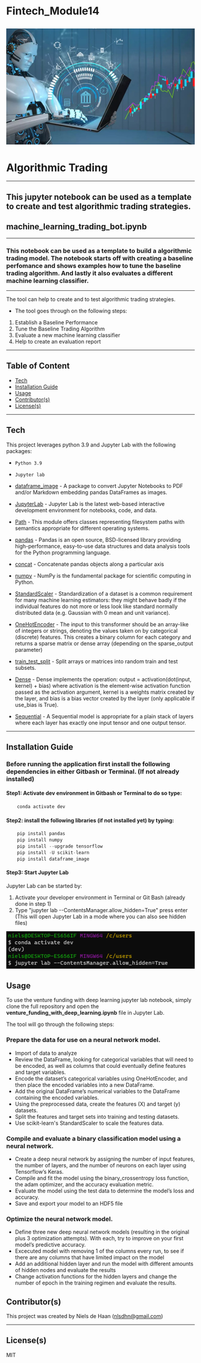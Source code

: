 # Fintech_Module14

![algo_trading.jpg](https://github.com/nielsdehaan1977/Fintech_Module14/blob/main/Images/algo_trading.jpg)
---
# Algorithmic Trading 
---
## This jupyter notebook can be used as a template to create and test algorithmic trading strategies. 

## machine_learning_trading_bot.ipynb
---
### This notebook can be used as a template to build a algorithmic trading model. The notebook starts off with creating a baseline perfomance and shows examples how to tune the baseline trading algorithm. And lastly it also evaluates a different machine learning classifier. 
---
The tool can help to create and to test algorithmic trading strategies.
* The tool goes through on the following steps: 
1. Establish a Baseline Performance
2. Tune the Baseline Trading Algorithm
3. Evaluate a new machine learning classifier
4. Help to create an evaluation report
---
## Table of Content

- [Tech](#technologies)
- [Installation Guide](#installation-guide)
- [Usage](#usage)
- [Contributor(s)](#contributor(s))
- [License(s)](#license(s))

---
## Tech

This project leverages python 3.9 and Jupyter Lab with the following packages:

* `Python 3.9`
* `Jupyter lab`

* [dataframe_image](https://pypi.org/project/dataframe-image/) - A package to convert Jupyter Notebooks to PDF and/or Markdown embedding pandas DataFrames as images.

* [JupyterLab](https://jupyter.org/) - Jupyter Lab is the latest web-based interactive development environment for notebooks, code, and data.

* [Path](https://docs.python.org/3/library/pathlib.html) - This module offers classes representing filesystem paths with semantics appropriate for different operating systems.

* [pandas](https://pandas.pydata.org/pandas-docs/stable/index.html) - Pandas is an open source, BSD-licensed library providing high-performance, easy-to-use data structures and data analysis tools for the Python programming language.

* [concat](https://pandas.pydata.org/docs/reference/api/pandas.concat.html) - Concatenate pandas objects along a particular axis

* [numpy](https://numpy.org/doc/stable/index.html) - NumPy is the fundamental package for scientific computing in Python.

* [StandardScaler](https://scikit-learn.org/stable/modules/generated/sklearn.preprocessing.StandardScaler.html) - Standardization of a dataset is a common requirement for many machine learning estimators: they might behave badly if the individual features do not more or less look like standard normally distributed data (e.g. Gaussian with 0 mean and unit variance).

* [OneHotEncoder](https://scikit-learn.org/stable/modules/generated/sklearn.preprocessing.OneHotEncoder.html) - The input to this transformer should be an array-like of integers or strings, denoting the values taken on by categorical (discrete) features. This creates a binary column for each category and returns a sparse matrix or dense array (depending on the sparse_output parameter)

* [train_test_split](https://scikit-learn.org/stable/modules/generated/sklearn.model_selection.train_test_split.html) - Split arrays or matrices into random train and test subsets.

* [Dense](https://www.tensorflow.org/api_docs/python/tf/keras/layers/Dense) - Dense implements the operation: output = activation(dot(input, kernel) + bias) where activation is the element-wise activation function passed as the activation argument, kernel is a weights matrix created by the layer, and bias is a bias vector created by the layer (only applicable if use_bias is True).

* [Sequential](https://www.tensorflow.org/guide/keras/sequential_model) - A Sequential model is appropriate for a plain stack of layers where each layer has exactly one input tensor and one output tensor.

---

## Installation Guide

### Before running the application first install the following dependencies in either Gitbash or Terminal. (If not already installed)

#### Step1: Activate dev environment in Gitbash or Terminal to do so type:
```python
    conda activate dev
```
#### Step2: install the following libraries (if not installed yet) by typing:
```python
    pip install pandas
    pip install numpy
    pip install --upgrade tensorflow
    pip install -U scikit-learn
    pip install dataframe_image
 ```
#### Step3: Start Jupyter Lab
Jupyter Lab can be started by:
1. Activate your developer environment in Terminal or Git Bash (already done in step 1)
2. Type "jupyter lab --ContentsManager.allow_hidden=True" press enter (This will open Jupyter Lab in a mode where you can also see hidden files)

![JupyterLab](https://github.com/nielsdehaan1977/Fintech_Module13/blob/main/Images/JupyterLab.PNG)


## Usage

To use the venture funding with deep learning jupyter lab notebook, simply clone the full repository and open the **venture_funding_with_deep_learning.ipynb** file in Jupyter Lab. 

The tool will go through the following steps:

### Prepare the data for use on a neural network model.
* Import of data to analyze
* Review the DataFrame, looking for categorical variables that will need to be encoded, as well as columns that could eventually define features and target variables.
* Encode the dataset’s categorical variables using OneHotEncoder, and then place the encoded variables into a new DataFrame. 
* Add the original DataFrame’s numerical variables to the DataFrame containing the encoded variables.
* Using the preprocessed data, create the features (X) and target (y) datasets.
* Split the features and target sets into training and testing datasets.
* Use scikit-learn's StandardScaler to scale the features data.

### Compile and evaluate a binary classification model using a neural network.
* Create a deep neural network by assigning the number of input features, the number of layers, and the number of neurons on each layer using Tensorflow’s Keras.
* Compile and fit the model using the binary_crossentropy loss function, the adam optimizer, and the accuracy evaluation metric.
* Evaluate the model using the test data to determine the model’s loss and accuracy.
* Save and export your model to an HDF5 file

### Optimize the neural network model.
* Define three new deep neural network models (resulting in the original plus 3 optimization attempts). With each, try to improve on your first model’s predictive accuracy.
* Excecuted model with removing 1 of the columns every run, to see if there are any columns that have limited impact on the model
* Add an additional hidden layer and run the model with different amounts of hidden nodes and evaluate the results
* Change activation functions for the hidden layers and change the number of epoch in the training regimen and evaluate the results. 

## Contributor(s)

This project was created by Niels de Haan (nlsdhn@gmail.com)

---

## License(s)

MIT
